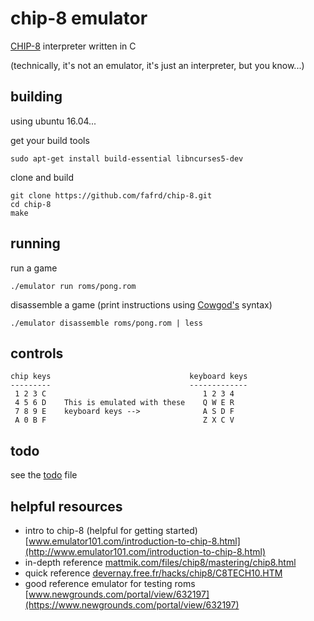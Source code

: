 # chip-8 emulator

[CHIP-8](https://en.wikipedia.org/wiki/CHIP-8) interpreter written in C

(technically, it's not an emulator, it's just an interpreter, but you know...)

## building
using ubuntu 16.04...

get your build tools

    sudo apt-get install build-essential libncurses5-dev

clone and build

    git clone https://github.com/fafrd/chip-8.git
    cd chip-8
    make
    
## running

run a game

    ./emulator run roms/pong.rom
    
disassemble a game (print instructions using [Cowgod's](http://devernay.free.fr/hacks/chip8/C8TECH10.HTM) syntax)

    ./emulator disassemble roms/pong.rom | less

## controls
    chip keys                               keyboard keys
    ---------                               -------------
	 1 2 3 C                                   1 2 3 4
 	 4 5 6 D    This is emulated with these    Q W E R
	 7 8 9 E    keyboard keys -->              A S D F
	 A 0 B F                                   Z X C V

## todo
see the [todo](todo) file


## helpful resources
- intro to chip-8 (helpful for getting started) [www.emulator101.com/introduction-to-chip-8.html](http://www.emulator101.com/introduction-to-chip-8.html)
- in-depth reference [mattmik.com/files/chip8/mastering/chip8.html](http://mattmik.com/files/chip8/mastering/chip8.html)
- quick reference [devernay.free.fr/hacks/chip8/C8TECH10.HTM](http://devernay.free.fr/hacks/chip8/C8TECH10.HTM)
- good reference emulator for testing roms [www.newgrounds.com/portal/view/632197](https://www.newgrounds.com/portal/view/632197)
